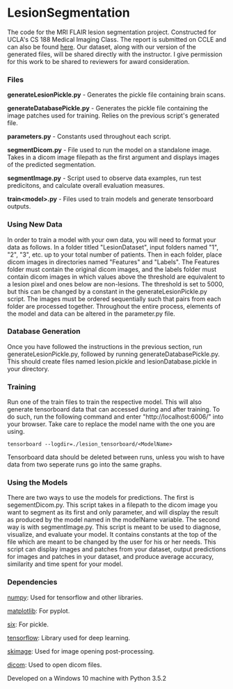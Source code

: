 # LesionSegmentation

The code for the MRI FLAIR lesion segmentation project. Constructed for UCLA's CS 188 Medical Imaging Class.
The report is submitted on CCLE and can also be found [here](https://github.com/Cranapple/LesionSegmentation/blob/master/report.pdf).
Our dataset, along with our version of the generated files, will be shared directly with the instructor.
I give permission for this work to be shared to reviewers for award consideration.

### Files
**generateLesionPickle.py** - Generates the pickle file containing brain scans.

**generateDatabasePickle.py** - Generates the pickle file containing the image patches used for training. Relies on the previous script's generated file.

**parameters.py** - Constants used throughout each script.

**segmentDicom.py** - File used to run the model on a standalone image. Takes in a dicom image filepath as the first argument and displays images of the predicted segmentation.

**segmentImage.py** - Script used to observe data examples, run test predicitons, and calculate overall evaluation measures.

**train\<model>.py** - Files used to train models and generate tensorboard outputs.

### Using New Data
In order to train a model with your own data, you will need to format your data as follows. In a folder titled "LesionDataset", input folders named "1", "2", "3", etc. up to your total number of patients. Then in each folder, place dicom images in directories named "Features" and "Labels". The Features folder must contain the original dicom images, and the labels folder must contain dicom images in which values above the threshold are equivalent to a lesion pixel and ones below are non-lesions. The threshold is set to 5000, but this can be changed by a constant in the generateLesionPickle.py script. The images must be ordered sequentially such that pairs from each folder are processed together.
Throughout the entire process, elements of the model and data can be altered in the parameter.py file.

### Database Generation
Once you have followed the instructions in the previous section, run generateLesionPickle.py, followed by running generateDatabasePickle.py. This should create files named lesion.pickle and lesionDatabase.pickle in your directory.

### Training
Run one of the train files to train the respective model. This will also generate tensorboard data that can accessed during and after training. To do such, run the following command and enter "http://localhost:6006/" into your browser. Take care to replace the model name with the one you are using.
```
tensorboard --logdir=./lesion_tensorboard/<ModelName>
```
Tensorboard data should be deleted between runs, unless you wish to have data from two seperate runs go into the same graphs.
### Using the Models
There are two ways to use the models for predictions. The first is segementDicom.py. This script takes in a filepath to the dicom image you want to segment as its first and only parameter, and will display the result as produced by the model named in the modelName variable.
The second way is with segmentImage.py. This script is meant to be used to diagnose, visualize, and evaluate your model. It contains constants at the top of the file which are meant to be changed by the user for his or her needs. This script can display images and patches from your dataset, output predictions for images and patches in your dataset, and produce average accuracy, similarity and time spent for your model.

### Dependencies
[numpy](http://www.numpy.org/): Used for tensorflow and other libraries.

[matplotlib](https://matplotlib.org/): For pyplot.

[six](https://pythonhosted.org/six/): For pickle.

[tensorflow](https://www.tensorflow.org/): Library used for deep learning.

[skimage](http://scikit-image.org/): Used for image opening post-processing.

[dicom](http://pydicom.readthedocs.io/en/stable/getting_started.html): Used to open dicom files.


Developed on a Windows 10 machine with Python 3.5.2
